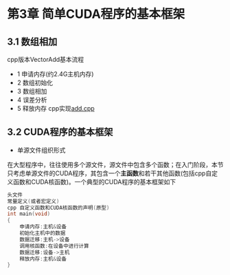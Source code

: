 # 第3章 简单CUDA程序的基本框架
## 3.1 数组相加
cpp版本VectorAdd基本流程
- 1 申请内存(约2.4G主机内存)
- 2 数组初始化
- 3 数组相加
- 4 误差分析
- 5 释放内存
cpp实现[add.cpp](src/ch3/add.cpp)

## 3.2 CUDA程序的基本框架

- 单源文件组织形式

在大型程序中，往往使用多个源文件，源文件中包含多个函数；在入门阶段，本节只考虑单源文件的CUDA程序，其包含一个**主函数**和若干其他函数(包括cpp自定义函数和CUDA核函数)。一个典型的CUDA程序的基本框架如下

``` c++
头文件
常量定义(或者宏定义)
cpp 自定义函数和CUDA核函数的声明(原型)
int main(void)
{
    申请内存:主机&设备
    初始化主机中的数据
    数据迁移:主机->设备
    调用核函数:在设备中进行计算
    数据迁移:设备->主机
    释放内存:主机&设备
}
```

